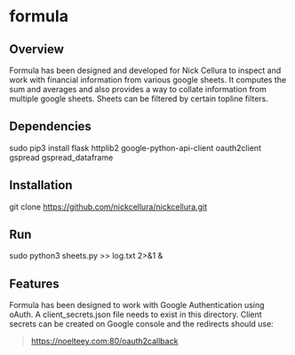 # formula

## Overview
Formula has been designed and developed for Nick Cellura to inspect and work with financial information from various google sheets. It computes the sum and averages and also provides a way to collate information from multiple google sheets. Sheets can be filtered by certain topline filters.

## Dependencies
sudo pip3 install flask httplib2 google-python-api-client oauth2client gspread gspread_dataframe

## Installation
git clone https://github.com/nickcellura/nickcellura.git

## Run
sudo python3 sheets.py >> log.txt 2>&1 &

## Features
Formula has been designed to work with Google Authentication using oAuth. A client_secrets.json file needs to exist in this directory. Client secrets can be created on Google console and the redirects should use:
> https://noelteey.com:80/oauth2callback
